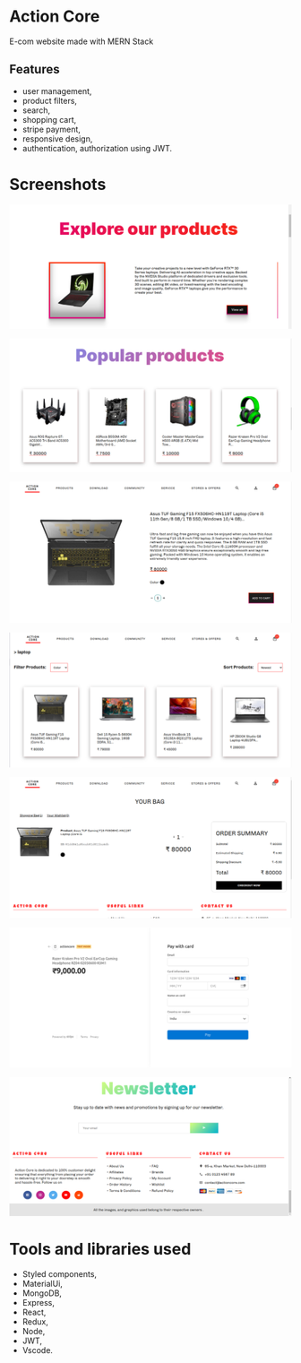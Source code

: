 # Action Core
E-com website made with MERN Stack

## Features
 - user management,
 - product filters,
 - search,
 - shopping cart,
 - stripe payment,
 - responsive design,
 - authentication, authorization using JWT. 

# Screenshots

 ![explore](./images/explore.png)

 ![popular](./images/popular.png)

 ![product](./images/product.png)

 ![productlist](./images/productlist.png)

 ![cart](./images/cart.png)

 ![stripe](./images/stripe.png)

 ![footer](./images/footer.png)

# Tools and libraries used

 - Styled components,
 - MaterialUi,
 - MongoDB,
 - Express,
 - React,
 - Redux, 
 - Node, 
 - JWT,
 - Vscode.